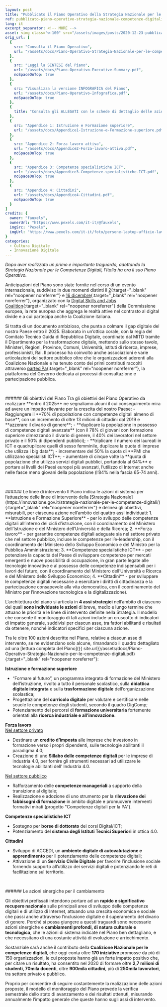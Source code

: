 ```yaml
---
layout: post
title: "Pubblicato il Piano Operativo della Strategia Nazionale per le competenze digitali."
ref: pubblicato-piano-operativo-strategia-nazionale-competenze-digitali
lang: it
excerpt_separator: <!-- MORE -->
asset: <img class="w-100" src="/assets/images/posts/2020-12-23-pubblicato-piano-operativo-strategia-nazionale.jpg" alt="Pubblicato il Piano Operativo della Strategia Nazionale per le competenze digitali."/>
orig_url: [
  {
    src: "Consulta il Piano Operativo",
    url: "/assets/docs/Piano-Operativo-Strategia-Nazionale-per-le-competenze-digitali.pdf"
  },
  {
    src: "Leggi la SINTESI del Piano",
    url: "/assets/docs/Piano-Operativo-Executive-Summary.pdf",
    noSpaceOnTop: true
  },
  {
    src: "Visualizza la versione INFOGRAFICA del Piano",
    url: "/assets/docs/Piano-Operativo-Infografica.pdf",
    noSpaceOnTop: true
  },
  {
    title: "Consulta gli ALLEGATI con le schede di dettaglio delle azioni del Piano:"
  },
  {
    src: "Appendice 1: Istruzione e Formazione superiore",
    url: "/assets/docs/Appendice1-Istruzione-e-Formazione-superiore.pdf",
  },
  {
    src: "Appendice 2: Forza lavoro attiva",
    url: "/assets/docs/Appendice2-Forza-lavoro-attiva.pdf",
    noSpaceOnTop: true
  },
  {
    src: "Appendice 3: Competenze specialistiche ICT",
    url: "/assets/docs/Appendice3-Competenze-specialistiche-ICT.pdf",
    noSpaceOnTop: true
  },
  {
    src: "Appendice 4: Cittadini",
    url: "/assets/docs/Appendice4-Cittadini.pdf",
    noSpaceOnTop: true
  }
]
credits: {
  owner: "fauxels",
  ownerUrl: "https://www.pexels.com/it-it/@fauxels",
  imgSrc: "Pexels",
  imgUrl: "https://www.pexels.com/it-it/foto/persone-laptop-ufficio-lavorando-3184360/"
}
categories:
  - Cultura Digitale
  - Innovazione Digitale
---
```


_Dopo aver realizzato un primo e importante traguardo, adottando la Strategia Nazionale per le Competenze Digitali, l’Italia ha ora il suo Piano Operativo._

<!-- MORE -->

Anticipazioni del Piano sono state fornite nel corso di un evento internazionale, suddiviso in due momenti distinti il [2](https://repubblicadigitale.innovazione.gov.it/linguaggio-del-presente-e-del-futuro/){:target="_blank" rel="noopener noreferrer"} e [16 dicembre](https://repubblicadigitale.innovazione.gov.it/divario-digitale-e-cambiamento-necessario-azioni-piano-operativo-per-competenze-digitali/){:target="_blank" rel="noopener noreferrer"}, organizzato con la [Digital Skills and Jobs Coalition](https://ec.europa.eu/digital-single-market/en/digital-skills-and-jobs-coalition){:target="_blank" rel="noopener noreferrer"} della Commissione europea, la rete europea che aggrega le realtà attive nel contrasto al digital divide e a cui partecipa anche la Coalizione italiana.  

Si tratta di  un documento ambizioso, che punta a colmare il gap digitale del nostro Paese entro il 2025. Elaborato in un’ottica corale, con la regia del Comitato Tecnico Guida di Repubblica Digitale, coordinato dal MITD tramite il Dipartimento per la trasformazione digitale, mettendo sullo stesso tavolo, Ministeri, Regioni, Province, Comuni, Università, istituti di ricerca, imprese, professionisti, Rai. Il processo ha  coinvolto anche associazioni e varie articolazioni del settore pubblico oltre che le organizzazioni aderenti alla Coalizione Nazionale e ha tenuto conto dei primi contributi raccolti attraverso [parteciPa](https://partecipa.gov.it/processes/strategia-Nazionale-competenze-digitali){:target="_blank" rel="noopener noreferrer"}, la piattaforma del Governo dedicata ai processi di consultazione e partecipazione pubblica.  

<p>&nbsp;</p>  
###### Gli obiettivi del Piano
Tra gli obiettivi del Piano Operativo da realizzare **entro il 2025** ne segnaliamo alcuni il cui conseguimento mira ad avere un impatto rilevante per la crescita del nostro Paese:  
- Raggiungere il **70% di popolazione con competenze digitali almeno di base**, con un incremento di oltre 13 milioni di cittadini dal 2019 e **azzerare il divario di genere**;  
- **duplicare la popolazione in possesso di competenze digitali avanzate** (con il 78% di giovani con formazione superiore dimezzando il divario di genere, il 40% dei lavoratori nel settore privato e il 50% di dipendenti pubblici);  
- **triplicare il numero dei laureati in ICT e quadruplicare quelli di sesso femminile, duplicare la quota di imprese che utilizza i big data**;  
- incrementare del 50% la quota di **PMI che utilizzano specialisti ICT**;  
- aumentare di cinque volte la **quota di popolazione che utilizza servizi digitali pubblici, portandola al 64%** e portare ai livelli dei Paesi europei più avanzati, l’utilizzo di Internet anche nelle fasce meno giovani della popolazione (l’84% nella fascia 65-74 anni).  

<p>&nbsp;</p>  
###### Le linee di intervento
Il Piano indica le azioni di sistema per l’attuazione delle linee di intervento della [Strategia Nazionale](https://innovazione.gov.it/strategia-nazionale-per-le-competenze-digitali/){:target="_blank" rel="noopener noreferrer"} e delinea gli obiettivi, misurabili, per ciascuna azione nell’ambito dei quattro assi individuati:  
1. **Istruzione e Formazione Superiore** - per lo sviluppo delle competenze digitali all’interno dei cicli d’istruzione, con il coordinamento del Ministero dell’Istruzione e del Ministero dell’Università e della Ricerca;  
2. **Forza lavoro** - per garantire competenze digitali adeguate sia nel settore privato che nel settore pubblico, incluse le competenze per l’e-leadership, con il coordinamento del Ministero dello Sviluppo Economico e del Ministro per la Pubblica Amministrazione;  
3. **Competenze specialistiche ICT** - per potenziare la capacità del Paese di sviluppare competenze per mercati emergenti e nuove possibilità di occupazione, in gran parte legate alle tecnologie innovative e al possesso delle competenze indispensabili per i lavori del futuro, con il coordinamento del Ministero dell’Università e Ricerca e del Ministero dello Sviluppo Economico;  
4. **Cittadini** - per sviluppare le competenze digitali necessarie a esercitare i diritti di cittadinanza e la partecipazione consapevole alla vita democratica, con il coordinamento del Ministro per l’innovazione tecnologica e la digitalizzazione).  

L’architettura del piano si articola in **4 assi strategici** nell’ambito di ciascuno dei quali **sono individuate le azioni** di breve, medio e lungo termine che attuano le priorità e le linee di intervento definite nella Strategia. Il modello che consente il monitoraggio di tali azioni include un cruscotto di indicatori di impatto generale, suddivisi per ciascun asse, tra fattori abilitanti e risultati da ottenere, nonché indicatori specifici per ciascuna azione.  

Tra le oltre 100 azioni descritte nel Piano, relative a ciascun asse di intervento, se ne evidenziano solo alcune, rimandando il quadro dettagliato ad una [lettura completa del Piano]({{ site.url}}/assets/docs/Piano-Operativo-Strategia-Nazionale-per-le-competenze-digitali.pdf){:target="_blank" rel="noopener noreferrer"}:  

**Istruzione e formazione superiore**
- “Formare al futuro”, un programma integrato di formazione del Ministero dell’istruzione, rivolto a tutto il personale scolastico, sulla **didattica digitale integrata** e sulla **trasformazione digitale** dell’organizzazione scolastica;  
- Progettazione del **curricolo digitale** per valutare e certificare nelle scuole le competenze degli studenti, secondo il quadro DigComp;  
- Potenziamento dei percorsi di **formazione universitaria** fortemente orientati alla **ricerca industriale e all’innovazione**.  

**Forza lavoro**  
<ins>Nel settore privato</ins>  
- Destinare un **credito d’imposta** alle imprese che investono in formazione verso i propri dipendenti, sulle tecnologie abilitanti il paradigma 4.0;  
- Creazione di uno **Sillabo delle competenze digitali** per le imprese di industria 4.0, per  fornire gli strumenti necessari ad  utilizzare le tecnologie abilitanti dell’ Industria 4.0.  

<ins>Nel settore pubblico</ins>  
- Rafforzamento delle **competenze manageriali** a supporto della transizione al digitale;
- Realizzazione e adozione di uno strumento per la **rilevazione dei fabbisogni di formazione** in ambito digitale e promuovere interventi formativi mirati (progetto "Competenze digitali per la PA").  

**Competenze specialistiche ICT**  
- Sostegno per **borse di dottorato** dei corsi Digital/ICT;  
- Potenziamento del **sistema degli Istituti Tecnici Superiori** in ottica 4.0.  

**Cittadini**  
- Sviluppo di ACCEDI, un **ambiente digitale di autovalutazione e apprendimento** per il potenziamento delle competenze digitali;  
- Attivazione di un **Servizio Civile Digitale** per favorire l’inclusione sociale fornendo supporto all’utilizzo dei servizi digitali e potenziando le reti di facilitazione sul territorio.  

<p>&nbsp;</p>  
###### Le azioni sinergiche per il cambiamento  

Gli obiettivi prefissati intendono portare ad un **rapido e significativo recupero nazionale** sulle principali aree di sviluppo delle competenze digitali e di utilizzo di Internet, attuando una crescita economica e sociale che passi anche attraverso l’inclusione digitale e il superamento del divario di genere. Perché si possa giungere a questi traguardi sono necessarie azioni sinergiche e  **cambiamenti profondi, di natura culturale e tecnologica**, che le azioni di sistema indicate nel Piano ben dettagliano, e che necessitano di una costante attività di evoluzione e arricchimento.  

Sostanziale sarà anche il contributo della **Coalizione Nazionale per le competenze digitali**, che oggi conta oltre **170 iniziative** promosse da più di 150 organizzazioni, le cui proposte hanno già un forte impatto positivo che, per citare un risultato, ha consentito nel 2020 di formare oltre **2,7 milioni di studenti, 70mila docenti**, oltre **900mila cittadini**, più di **250mila lavoratori**, tra settore privato e pubblico.  

Proprio per consentire di seguire costantemente la realizzazione delle azioni proposte, il modello di monitoraggio del Piano prevede la verifica semestrale dello stato di avanzamento e dei risultati ottenuti, misurando annualmente l’impatto generale che queste hanno sugli assi di intervento.  

